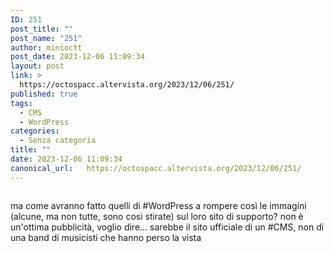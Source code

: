 ```yaml
---
ID: 251
post_title: ""
post_name: "251"
author: minioctt
post_date: 2023-12-06 11:09:34
layout: post
link: >
  https://octospacc.altervista.org/2023/12/06/251/
published: true
tags:
  - CMS
  - WordPress
categories:
  - Senza categoria
title: ""
date: 2023-12-06 11:09:34
canonical_url:   https://octospacc.altervista.org/2023/12/06/251/
---
```

<!-- wp:image {"id":250,"sizeSlug":"large","linkDestination":"none"} -->
<figure class="wp-block-image size-large"><img src="{{site.cdnurl}}/assets/uploads/2023/12/screenshot_20231206-110849823005295064833696-665x1440.png" alt="" class="wp-image-250"/></figure>
<!-- /wp:image -->

<!-- wp:paragraph -->
<p></p>
<!-- /wp:paragraph -->

<!-- wp:paragraph -->
<p>ma come avranno fatto quelli di #WordPress a rompere così le immagini (alcune, ma non tutte, sono così stirate) sul loro sito di supporto? non è un'ottima pubblicità, voglio dire... sarebbe il sito ufficiale di un #CMS, non di una band di musicisti che hanno perso la vista</p>
<!-- /wp:paragraph -->
